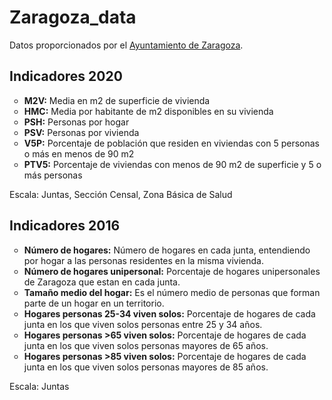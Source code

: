 # Zaragoza_data
 
Datos proporcionados por el <a href="https://www.zaragoza.es/sede/portal/datos-abiertos/servicio/catalogo/2020;jsessionid=5p5bpK5hcy6x4Rn7JV3y6hlZWw2LhQN16xb4nt3SHynzkSgsjGNt!-2052180136">Ayuntamiento de Zaragoza</a>.

<h2>Indicadores 2020</h2>
<ul>
<li type="circle"><b>M2V:</b> Media en m2 de superficie de vivienda </li>
<li type="circle"><b>HMC:</b> Media por habitante de m2 disponibles en su vivienda</li>
<li type="circle"><b>PSH:</b> Personas por hogar</li>
<li type="circle"><b>PSV:</b> Personas por vivienda</li>
<li type="circle"><b>V5P:</b> Porcentaje de población que residen en viviendas con 5 personas o más en menos de 90 m2</li>
<li type="circle"><b>PTV5:</b> Porcentaje de viviendas con menos de 90 m2 de superficie y 5 o más personas</li>
</ul>
Escala: Juntas, Sección Censal, Zona Básica de Salud
<p>
 
<h2>Indicadores 2016</h2>
<ul>
<li type="circle"><b>Número de hogares:</b> Número de hogares en cada junta, entendiendo por hogar a las personas residentes en la misma vivienda.
<li type="circle"><b>Número de hogares unipersonal:</b> Porcentaje de hogares unipersonales de Zaragoza que estan en cada junta.
<li type="circle"><b>Tamaño medio del hogar:</b> Es el número medio de personas que forman parte de un hogar en un territorio.
<li type="circle"><b>Hogares personas 25-34 viven solos:</b> Porcentaje de hogares de cada junta en los que viven solos personas entre 25 y 34 años.
<li type="circle"><b>Hogares personas >65 viven solos:</b> Porcentaje de hogares de cada junta en los que viven solos personas mayores de 65 años.
<li type="circle"><b>Hogares personas >85 viven solos:</b> Porcentaje de hogares de cada junta en los que viven solos personas mayores de 85 años.
</ul>
Escala: Juntas
